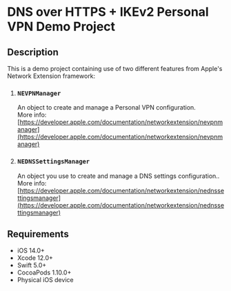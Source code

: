 # DNS over HTTPS + IKEv2 Personal VPN Demo Project

## Description

This is a demo project containing use of two different features from Apple's Network Extension framework:

1.  ### `NEVPNManager`  
    An object to create and manage a Personal VPN configuration.  
    More info:  
    [https://developer.apple.com/documentation/networkextension/nevpnmanager](https://developer.apple.com/documentation/networkextension/nevpnmanager)  

2.  ### `NEDNSSettingsManager`  
    An object you use to create and manage a DNS settings configuration..  
    More info:  
    [https://developer.apple.com/documentation/networkextension/nednssettingsmanager](https://developer.apple.com/documentation/networkextension/nednssettingsmanager)  

## Requirements

- iOS 14.0+
- Xcode 12.0+
- Swift 5.0+
- CocoaPods 1.10.0+
- Physical iOS device
